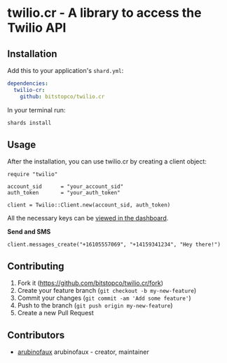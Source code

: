 # twilio.cr - A library to access the Twilio API


## Installation

Add this to your application's `shard.yml`:

```yaml
dependencies:
  twilio-cr:
    github: bitstopco/twilio.cr
```

In your terminal run:

```bash
shards install
```

## Usage

After the installation, you can use twilio.cr by creating a client object:

```crystal
require "twilio"

account_sid      = "your_account_sid"
auth_token       = "your_auth_token"

client = Twilio::Client.new(account_sid, auth_token)
```

All the necessary keys can be [viewed in the dashboard](https://www.twilio.com/console).

**Send and SMS**

```crystal
client.messages_create("+16105557069", "+14159341234", "Hey there!")
```

## Contributing

1. Fork it (<https://github.com/bitstopco/twilio.cr/fork>)
2. Create your feature branch (`git checkout -b my-new-feature`)
3. Commit your changes (`git commit -am 'Add some feature'`)
4. Push to the branch (`git push origin my-new-feature`)
5. Create a new Pull Request

## Contributors

- [arubinofaux](https://github.com/arubinofaux) arubinofaux - creator, maintainer

